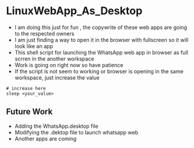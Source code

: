 # LinuxWebApp_As_Desktop
* I am doing this just for fun , the copywrite of these web apps are going to the respected owners
* I am just finding a way to open it in the browser with fullscreen so it will look like an app
* This shell script for launching the WhatsApp web app in browser as full scrren in the another workspace 
* Work is going on right now so have patience
* If the script is not seem to working or browser is opening in the same workspace, just increase the value
``` 
# increase here
sleep <your_value>
```

## Future Work
* Adding the WhatsApp.desktop file 
* Modifying the .dektop file to launch whatsapp web
* Another apps are coming 
